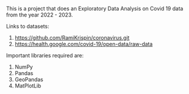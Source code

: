 This is a project that does an Exploratory Data Analysis on Covid 19 data from the year 2022 - 2023.

Links to datasets:
1. https://github.com/RamiKrispin/coronavirus.git
2. https://health.google.com/covid-19/open-data/raw-data

Important libraries required are:
1. NumPy
2. Pandas
3. GeoPandas
4. MatPlotLib
